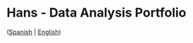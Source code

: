 # Hans - Data Analysis Portfolio 
([Spanish](https://github.com/HansAllTech/Hans_Data_Analysis_Portfolio/blob/main/Proyectos.md#tabla-de-contenido-es--en) | [English](https://github.com/HansAllTech/Hans_Data_Analysis_Portfolio/blob/main/Projects.md#table-of-content-es--en))  
                      
                                                                                                                                         
                                      
                                                           
                            
                    
                     
     
    
        
   
  
 
 
